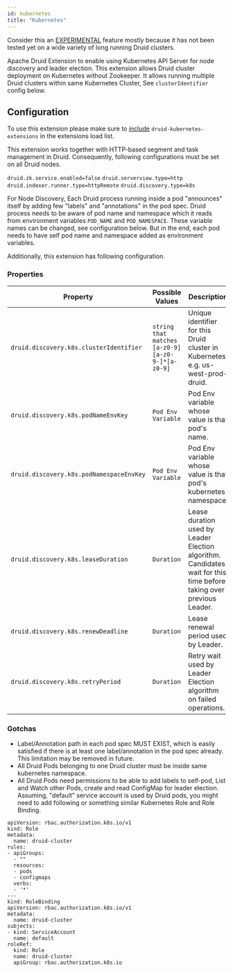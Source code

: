 ```yaml
---
id: kubernetes
title: "Kubernetes"
---
```


<!--
  ~ Licensed to the Apache Software Foundation (ASF) under one
  ~ or more contributor license agreements.  See the NOTICE file
  ~ distributed with this work for additional information
  ~ regarding copyright ownership.  The ASF licenses this file
  ~ to you under the Apache License, Version 2.0 (the
  ~ "License"); you may not use this file except in compliance
  ~ with the License.  You may obtain a copy of the License at
  ~
  ~   http://www.apache.org/licenses/LICENSE-2.0
  ~
  ~ Unless required by applicable law or agreed to in writing,
  ~ software distributed under the License is distributed on an
  ~ "AS IS" BASIS, WITHOUT WARRANTIES OR CONDITIONS OF ANY
  ~ KIND, either express or implied.  See the License for the
  ~ specific language governing permissions and limitations
  ~ under the License.
  -->

Consider this an [EXPERIMENTAL](../experimental.md) feature mostly because it has not been tested yet on a wide variety of long running Druid clusters.

Apache Druid Extension to enable using Kubernetes API Server for node discovery and leader election. This extension allows Druid cluster deployment on Kubernetes without Zookeeper. It allows running multiple Druid clusters within same Kubernetes Cluster, See `clusterIdentifier` config below.


## Configuration

To use this extension please make sure to  [include](../../configuration/extensions.md#loading-extensions) `druid-kubernetes-extensions` in the extensions load list.

This extension works together with HTTP-based segment and task management in Druid. Consequently, following configurations must be set on all Druid nodes.

`druid.zk.service.enabled=false`
`druid.serverview.type=http`
`druid.indexer.runner.type=httpRemote`
`druid.discovery.type=k8s`

For Node Discovery, Each Druid process running inside a pod "announces" itself by adding few "labels" and "annotations" in the pod spec. Druid process needs to be aware of pod name and namespace which it reads from environment variables `POD_NAME` and `POD_NAMESPACE`. These variable names can be changed, see configuration below. But in the end, each pod needs to have self pod name and namespace added as environment variables.

Additionally, this extension has following configuration.

### Properties
|Property|Possible Values|Description|Default|required|
|--------|---------------|-----------|-------|--------|
|`druid.discovery.k8s.clusterIdentifier`|`string that matches [a-z0-9][a-z0-9-]*[a-z0-9]`|Unique identifier for this Druid cluster in Kubernetes e.g. us-west-prod-druid.|None|Yes|
|`druid.discovery.k8s.podNameEnvKey`|`Pod Env Variable`|Pod Env variable whose value is that pod's name.|POD_NAME|No|
|`druid.discovery.k8s.podNamespaceEnvKey`|`Pod Env Variable`|Pod Env variable whose value is that pod's kubernetes namespace.|POD_NAMESPACE|No|
|`druid.discovery.k8s.leaseDuration`|`Duration`|Lease duration used by Leader Election algorithm. Candidates wait for this time before taking over previous Leader.|PT60S|No|
|`druid.discovery.k8s.renewDeadline`|`Duration`|Lease renewal period used by Leader.|PT17S|No|
|`druid.discovery.k8s.retryPeriod`|`Duration`|Retry wait used by Leader Election algorithm on failed operations.|PT5S|No|

### Gotchas

- Label/Annotation path in each pod spec MUST EXIST, which is easily satisfied if there is at least one label/annotation in the pod spec already. This limitation may be removed in future.
- All Druid Pods belonging to one Druid cluster must be inside same kubernetes namespace.
- All Druid Pods need permissions to be able to add labels to self-pod, List and Watch other Pods, create and read ConfigMap for leader election. Assuming, "default" service account is used by Druid pods, you might need to add following or something similar Kubernetes Role and Role Binding.

```
apiVersion: rbac.authorization.k8s.io/v1
kind: Role
metadata:
  name: druid-cluster
rules:
- apiGroups:
  - ""
  resources:
  - pods
  - configmaps
  verbs:
  - '*'
---
kind: RoleBinding
apiVersion: rbac.authorization.k8s.io/v1
metadata:
  name: druid-cluster
subjects:
- kind: ServiceAccount
  name: default
roleRef:
  kind: Role
  name: druid-cluster
  apiGroup: rbac.authorization.k8s.io
```
